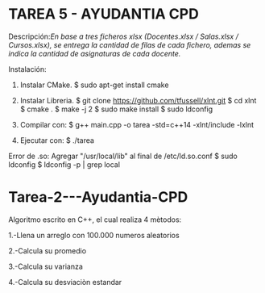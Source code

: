 # TAREA 5 - AYUDANTIA CPD

Descripción:*En base a tres ficheros xlsx (Docentes.xlsx / Salas.xlsx / Cursos.xlsx), se entrega la cantidad de filas de cada fichero, ademas se indica la cantidad de asignaturas de cada docente.*

Instalación:
  1. Instalar CMake.
    $ sudo apt-get install cmake
  
  2. Instalar Libreria.
    $ git clone https://github.com/tfussell/xlnt.git
    $ cd xlnt
    $ cmake .
    $ make -j 2
    $ sudo make install
    $ sudo ldconfig
  
  3. Compilar con:
    $ g++ main.cpp -o tarea -std=c++14 -xlnt/include -lxlnt
    
  4. Ejecutar con:
    $ ./tarea

Error de .so:
  Agregar "/usr/local/lib" al final de /etc/ld.so.conf
    $ sudo ldconfig
    $ ldconfig -p | grep local
    
    
    
# Tarea-2---Ayudantia-CPD

Algoritmo escrito en C++, el cual realiza 4 mètodos:

  1.-Llena un arreglo con 100.000 numeros aleatorios
  
  2.-Calcula su promedio
  
  3.-Calcula su varianza
  
  4.-Calcula su desviaciòn estandar
